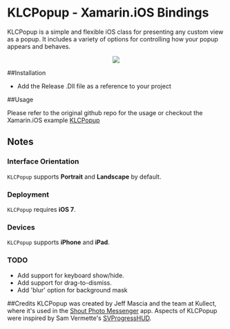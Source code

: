 KLCPopup - Xamarin.iOS Bindings
========

KLCPopup is a simple and flexible iOS class for presenting any custom view as a popup. It includes a variety of options for controlling how your popup appears and behaves.

<p align="center"><img src="http://i.imgur.com/BEmRGb5.gif"/></p>

##Installation

- Add the Release .Dll file as a reference to your project

##Usage

Please refer to the original github repo for the usage or checkout the Xamarin.iOS example
[KLCPopup](https://github.com/jmascia/KLCPopup)



## Notes

### Interface Orientation
`KLCPopup` supports **Portrait** and **Landscape** by default.

### Deployment
`KLCPopup` requires **iOS 7**.

### Devices
`KLCPopup` supports **iPhone** and **iPad**.

### TODO
- Add support for keyboard show/hide.
- Add support for drag-to-dismiss.
- Add 'blur' option for background mask

##Credits
KLCPopup was created by Jeff Mascia and the team at Kullect, where it's used in the [Shout Photo Messenger](http://tryshout.com) app. Aspects of KLCPopup were inspired by Sam Vermette's [SVProgressHUD](https://github.com/samvermette/SVProgressHUD).
